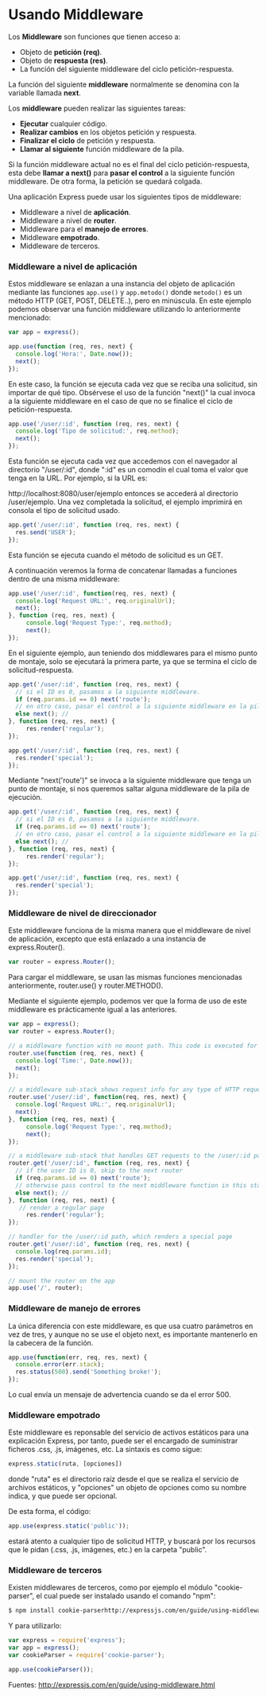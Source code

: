 # Usando Middleware
Los **Middleware** son funciones que tienen acceso a:
- Objeto de **petición (req)**.
- Objeto de **respuesta (res)**.
- La función del siguiente middleware del ciclo petición-respuesta.

La función del siguiente **middleware** normalmente se denomina con la variable llamada **next**.

Los **middleware** pueden realizar las siguientes tareas: 
- **Ejecutar** cualquier código.
- **Realizar cambios** en los objetos petición y respuesta.
- **Finalizar el ciclo** de petición y respuesta.
- **Llamar al siguiente** función middleware de la pila.

Si la función middleware actual no es el final del ciclo petición-respuesta, esta debe **llamar a next()** para **pasar el control** a la siguiente función middleware. De otra forma, la petición se quedará colgada.

Una aplicación Express puede usar los siguientes tipos de middleware:
- Middleware a nivel de **aplicación**.
- Middleware a nivel de **router**.
- Middleware para el **manejo de errores**.
- Middleware **empotrado**.
- Middleware de terceros.

### Middleware a nivel de aplicación
Estos middleware se enlazan a una instancia del objeto de aplicación mediante las funciones `app.use()` y `app.metodo()` donde `metodo()` es un método HTTP (GET, POST, DELETE..), pero en minúscula.
En este ejemplo podemos observar una función middleware utilizando lo anteriormente mencionado:
```javascript
var app = express();

app.use(function (req, res, next) {
  console.log('Hora:', Date.now());
  next();
});
```
En este caso, la función se ejecuta cada vez que se reciba una solicitud, sin importar de qué tipo. Obsérvese el uso de la función "next()" la cual invoca a la siguiente middleware en el caso de que no se finalice el ciclo de petición-respuesta.
```javascript
app.use('/user/:id', function (req, res, next) {
  console.log('Tipo de solicitud:', req.method);
  next();
});
```
Esta función se ejecuta cada vez que accedemos con el navegador al directorio "/user/:id", donde ":id" es un comodín el cual toma el valor que tenga en la URL. Por ejemplo, si la URL es:

http://localhost:8080/user/ejemplo entonces se accederá al directorio /user/ejemplo. Una vez completada la solicitud, el ejemplo imprimirá en consola el tipo de solicitud usado.
```javascript
app.get('/user/:id', function (req, res, next) {
  res.send('USER');
});
```
Esta función se ejecuta cuando el método de solicitud es un GET.

A continuación veremos la forma de concatenar llamadas a funciones dentro de una misma middleware:
```javascript
app.use('/user/:id', function(req, res, next) {
  console.log('Request URL:', req.originalUrl);
  next();
}, function (req, res, next) {
     console.log('Request Type:', req.method);
     next();
});
```
En el siguiente ejemplo, aun teniendo dos middlewares para el mismo punto de montaje, solo se ejecutará la primera parte, ya que se termina el ciclo de solicitud-respuesta.
```javascript
app.get('/user/:id', function (req, res, next) {
  // si el ID es 0, pasamos a la siguiente middleware. 
  if (req.params.id == 0) next('route');
  // en otro caso, pasar el control a la siguiente middleware en la pila.
  else next(); //
}, function (req, res, next) {
     res.render('regular');
});

app.get('/user/:id', function (req, res, next) {
  res.render('special');
});
```
Mediante "next('route')" se invoca a la siguiente middleware que tenga un punto de montaje, si nos queremos saltar alguna middleware de la pila de ejecución.
```javascript
app.get('/user/:id', function (req, res, next) {
  // si el ID es 0, pasamos a la siguiente middleware. 
  if (req.params.id == 0) next('route');
  // en otro caso, pasar el control a la siguiente middleware en la pila.
  else next(); //
}, function (req, res, next) {
     res.render('regular');
});

app.get('/user/:id', function (req, res, next) {
  res.render('special');
});
```
### Middleware de nivel de direccionador
Este middleware funciona de la misma manera que el middleware de nivel de aplicación, excepto que está enlazado a una instancia de express.Router().
```javascript
var router = express.Router();
```
Para cargar el middleware, se usan las mismas funciones mencionadas anteriormente, router.use() y router.METHOD().

Mediante el siguiente ejemplo, podemos ver que la forma de uso de este middleware es prácticamente igual a las anteriores.
```javascript
var app = express();
var router = express.Router();

// a middleware function with no mount path. This code is executed for every request to the router
router.use(function (req, res, next) {
  console.log('Time:', Date.now());
  next();
});

// a middleware sub-stack shows request info for any type of HTTP request to the /user/:id path
router.use('/user/:id', function(req, res, next) {
  console.log('Request URL:', req.originalUrl);
  next();
}, function (req, res, next) {
     console.log('Request Type:', req.method);
     next();
});

// a middleware sub-stack that handles GET requests to the /user/:id path
router.get('/user/:id', function (req, res, next) {
  // if the user ID is 0, skip to the next router
  if (req.params.id == 0) next('route');
  // otherwise pass control to the next middleware function in this stack
  else next(); //
}, function (req, res, next) {
   // render a regular page
     res.render('regular');
});

// handler for the /user/:id path, which renders a special page
router.get('/user/:id', function (req, res, next) {
  console.log(req.params.id);
  res.render('special');
});

// mount the router on the app
app.use('/', router);
```
### Middleware de manejo de errores
La única diferencia con este middleware, es que usa cuatro parámetros en vez de tres, y aunque no se use el objeto next, es importante mantenerlo en la cabecera de la función.
```javascript
app.use(function(err, req, res, next) {
  console.error(err.stack);
  res.status(500).send('Something broke!');
});
```
Lo cual envía un mensaje de advertencia cuando se da el error 500.
### Middleware empotrado
Este middleware es reponsable del servicio de activos estáticos para una explicación Express, por tanto, puede ser el encargado de suministrar ficheros .css, .js, imágenes, etc. La sintaxis es como sigue:
```javascript
express.static(ruta, [opciones])
```
donde "ruta" es el directorio raíz desde el que se realiza el servicio de archivos estáticos, y "opciones" un objeto de opciones como su nombre indica, y que puede ser opcional.

De esta forma, el código:
```javascript
app.use(express.static('public'));
```
estará atento a cualquier tipo de solicitud HTTP, y buscará por los recursos que le pidan (.css, .js, imágenes, etc.) en la carpeta "public".

### Middleware de terceros
Existen middlewares de terceros, como por ejemplo el módulo "cookie-parser", el cual puede ser instalado usando el comando "npm":

```bash
$ npm install cookie-parserhttp://expressjs.com/en/guide/using-middleware.html
```
Y para utilizarlo:
```javascript
var express = require('express');
var app = express();
var cookieParser = require('cookie-parser');

app.use(cookieParser());

```
Fuentes:
http://expressjs.com/en/guide/using-middleware.html